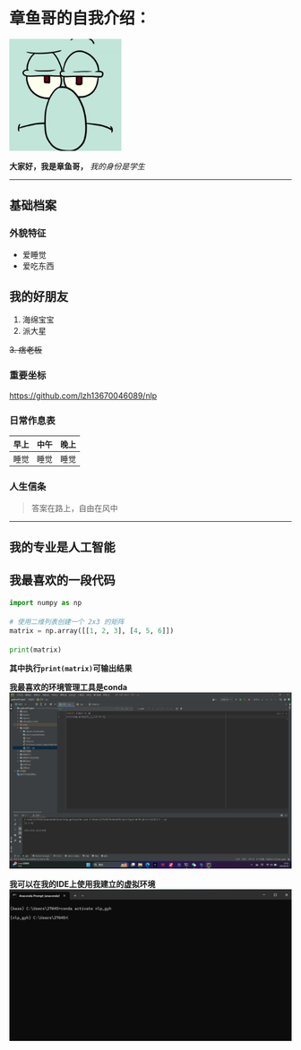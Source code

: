 # 章鱼哥的自我介绍：
<img src="https://github.com/lzh13670046089/nlp/blob/master/picture/%E7%AB%A0%E9%B1%BC%E5%93%A5.jpg" width =200>

**大家好，我是章鱼哥，**
*我的身份是学生*

---
## 基础档案
### 外貌特征
* 爱睡觉
* 爱吃东西
## 我的好朋友
1. 海绵宝宝
2. 派大星

~~3. 痞老板~~
### 重要坐标
<https://github.com/lzh13670046089/nlp>
### 日常作息表
|早上|中午|晚上|
|:---:|:---:|:---:|
|睡觉|睡觉|睡觉|
### 人生信条
>答案在路上，自由在风中

---
## 我的专业是人工智能
## 我最喜欢的一段代码
```python
import numpy as np
 
# 使用二维列表创建一个 2x3 的矩阵
matrix = np.array([[1, 2, 3], [4, 5, 6]])
 
print(matrix)
```
**其中执行`print(matrix)`可输出结果**

**我最喜欢的环境管理工具是conda**
<img src="https://github.com/guoyvhui/guoqvhui/blob/main/%E5%BE%AE%E4%BF%A1%E5%9B%BE%E7%89%87_20250619021136.png" width = 800>

**我可以在我的IDE上使用我建立的虚拟环境**
<img src="https://github.com/guoyvhui/guoqvhui/blob/main/%E5%BE%AE%E4%BF%A1%E5%9B%BE%E7%89%87_20250619021131.png" width = 800>

